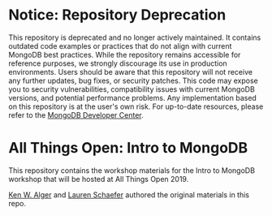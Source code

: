 # Notice: Repository Deprecation
This repository is deprecated and no longer actively maintained. It contains outdated code examples or practices that do not align with current MongoDB best practices. While the repository remains accessible for reference purposes, we strongly discourage its use in production environments.
Users should be aware that this repository will not receive any further updates, bug fixes, or security patches. This code may expose you to security vulnerabilities, compatibility issues with current MongoDB versions, and potential performance problems. Any implementation based on this repository is at the user's own risk.
For up-to-date resources, please refer to the [MongoDB Developer Center](https://mongodb.com/developer).


# All Things Open: Intro to MongoDB

This repository contains the workshop materials for the Intro to MongoDB workshop that will be hosted at All Things Open 2019.

[Ken W. Alger](https://github.com/kenwalger) and [Lauren Schaefer](https://github.com/ljhaywar) authored the original materials in this repo.  
